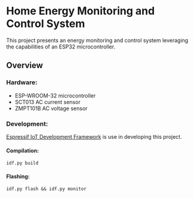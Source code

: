 # Home Energy Monitoring and Control System
This project presents an energy monitoring and control system leveraging the capabilities of an ESP32 microcontroller.

## Overview

### Hardware:
* ESP-WROOM-32 microcontroller
* SCT013 AC current sensor
* ZMPT101B AC voltage sensor

### Development: 
[Espressif IoT Development Framework](https://docs.espressif.com/projects/esp-idf/en/latest/esp32/get-started/) is use in developing this project.
#### Compilation:
    idf.py build
#### Flashing:
    idf.py flash && idf.py monitor
